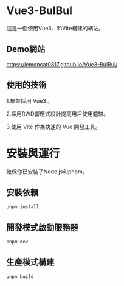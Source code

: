 # Vue3-BulBul

這是一個使用Vue3、和Vite構建的網站。

## Demo網站

https://lemoncat0817.github.io/Vue3-BulBul/

## 使用的技術

1.框架採用 Vue3 。

2.採用RWD響應式設計提高用戶使用體驗。

3.使用 Vite 作為快速的 Vue 開發工具。

# 安裝與運行

確保你已安裝了Node.js和pnpm。

## 安裝依賴

```sh
pnpm install
```

## 開發模式啟動服務器

```sh
pnpm dev
```

## 生產模式構建

```sh
pnpm build
```
